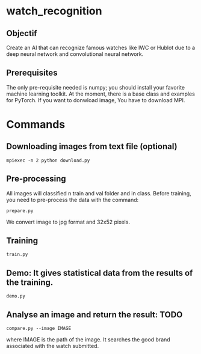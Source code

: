 # watch_recognition 

## Objectif

Create an AI that can recognize famous watches like IWC or Hublot due to a deep neural network and convolutional neural network.

## Prerequisites

The only pre-requisite needed is numpy; you should install your favorite 
machine learning toolkit. At the moment, there is a base class and examples 
for PyTorch.
If you want to donwload image, You have to download MPI.

# Commands
## Downloading images from text file (optional)

``` mpiexec -n 2 python download.py ```

## Pre-processing

All images will classified n train and val folder and in class.
Before training, you need to pre-process the data with the command:

``` prepare.py ```

We convert image to jpg format and 32x52 pixels.

## Training

``` train.py ```

## Demo: It gives statistical data from the results of the training.

``` demo.py ```

## Analyse an image and return the result: TODO

``` compare.py --image IMAGE ```

where IMAGE is the path of the image. It searches the good brand associated with the watch submitted.
